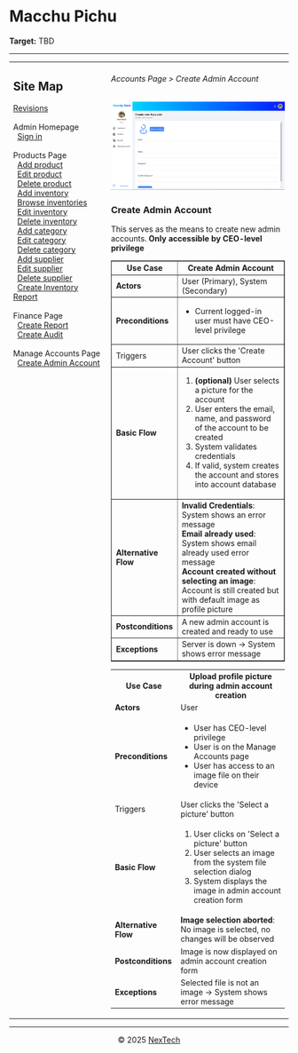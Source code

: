# Macchu Pichu

**Target:** TBD

---

<table>
  <tr>
    <td valign="top" style="width: 35%;">
      <h2>Site Map</h2>
      <a href="../readme.md">Revisions</a><br><br>     
      Admin Homepage<br>
      &nbsp;&nbsp;<a href="./sign-in.md">Sign in</a><br><br>
      Products Page<br>
      &nbsp;&nbsp;<a href="./add-product.md">Add product</a><br>
      &nbsp;&nbsp;<a href="./edit-product.md">Edit product</a><br>
      &nbsp;&nbsp;<a href="./delete-product.md">Delete product</a><br>
      &nbsp;&nbsp;<a href="./add-inventory.md">Add inventory</a><br>
      &nbsp;&nbsp;<a href="./browse-inventory.md">Browse inventories</a><br>
      &nbsp;&nbsp;<a href="./edit-inventory.md">Edit inventory</a><br>
      &nbsp;&nbsp;<a href="./delete-inventory.md">Delete inventory</a><br>
      &nbsp;&nbsp;<a href="./add-category.md">Add category</a><br>
      &nbsp;&nbsp;<a href="./edit-category.md">Edit category</a><br>
      &nbsp;&nbsp;<a href="./delete-category.md">Delete category</a><br>
      &nbsp;&nbsp;<a href="./add-supplier.md">Add supplier</a><br>
      &nbsp;&nbsp;<a href="./edit-suppplier.md">Edit supplier</a><br>
      &nbsp;&nbsp;<a href="./delete-supplier.md">Delete supplier</a><br>
      &nbsp;&nbsp;<a href="./create-inventory-report.md">Create Inventory Report</a><br><br>
      Finance Page<br>
      &nbsp;&nbsp;<a href="./create-report.md">Create Report</a><br>
      &nbsp;&nbsp;<a href="./create-audit.md">Create Audit</a><br><br>
      Manage Accounts Page<br>
      &nbsp;&nbsp;<a href="./create-admin-account.md">Create Admin Account</a><br><br>
    </td>
    <td valign="top" >
      <h6> Accounts Page > Create Admin Account </h6>
        <img src = "./mock-ups/create-admin-account.png" />
      <h3>Create Admin Account</h3>
      <p>This serves as the means to create new admin accounts. <strong>Only accessible by CEO-level privilege</strong></p>
      <table border="1">
        <tr>
          <th>Use Case</th>
          <th>Create Admin Account</th>
        </tr>
        <tr>
          <td><b>Actors</b></td>
          <td>User (Primary), System (Secondary)</td>
        </tr>
        <tr>
          <td><b>Preconditions</b></td>
          <td><ul><li>Current logged-in user must have CEO-level privilege</li></ul></td>
        </tr>
        <tr>
          <td>Triggers</td>
          <td>User clicks the 'Create Account' button</td>
        </tr>
        <tr>
          <td><b>Basic Flow</b></td>
          <td>
            <ol>
              <li><strong>(optional)</strong> User selects a picture for the account</li>
              <li>User enters the email, name, and password of the account to be created</li>
              <li>System validates credentials</li>
              <li>If valid, system creates the account and stores into account database</li>
            </ol>
          </td>
        </tr>
        <tr>
          <td><b>Alternative Flow</b></td>
          <td><strong>Invalid Credentials</strong>: System shows an error message<br>
          <strong>Email already used</strong>: System shows email already used error message<br>
          <strong>Account created without selecting an image</strong>: Account is still created but with default image as profile picture</strong>
          </td>
        </tr>
        <tr>
          <td><b>Postconditions</b></td>
          <td>A new admin account is created and ready to use</td>
        </tr>
        <tr>
          <td><b>Exceptions</b></td>
          <td>Server is down → System shows error message</td>
        </tr>
        </table>
        <table>
        <tr>
          <th>Use Case</th>
          <th>Upload profile picture during admin account creation</th>
        </tr>
        <tr>
          <td><b>Actors</b></td>
          <td>User</td>
        </tr>
        <tr>
          <td><b>Preconditions</b></td>
          <td>
            <ul>
              <li>User has CEO-level privilege</li>
              <li>User is on the Manage Accounts page</li>
              <li>User has access to an image file on their device</li>
            </ul>
          </td>
        </tr>
        <tr>
          <td>Triggers</td>
          <td>User clicks the 'Select a picture' button</td>
        </tr>
        <tr>
          <td><b>Basic Flow</b></td>
          <td>
            <ol>
              <li>User clicks on 'Select a picture' button</li>
              <li>User selects an image from the system file selection dialog</li>
              <li>System displays the image in admin account creation form</li>
            </ol>
          </td>
        </tr>
        <tr>
          <td><b>Alternative Flow</b></td>
          <td><strong>Image selection aborted</strong>: No image is selected, no changes will be observed<br>
          </td>
        </tr>
        <tr>
          <td><b>Postconditions</b></td>
          <td>Image is now displayed on admin account creation form</td>
        </tr>
        <tr>
          <td><b>Exceptions</b></td>
          <td>Selected file is not an image → System shows error message</td>
        </tr>
        </table>
    </td>
  </tr>
</table>

---

<div align="center">
  © 2025 <a href="#">NexTech</a>
</div>
